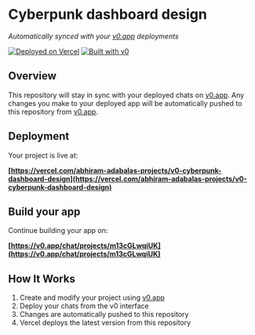 # Cyberpunk dashboard design

*Automatically synced with your [v0.app](https://v0.app) deployments*

[![Deployed on Vercel](https://img.shields.io/badge/Deployed%20on-Vercel-black?style=for-the-badge&logo=vercel)](https://vercel.com/abhiram-adabalas-projects/v0-cyberpunk-dashboard-design)
[![Built with v0](https://img.shields.io/badge/Built%20with-v0.app-black?style=for-the-badge)](https://v0.app/chat/projects/m13cGLwqiUK)

## Overview

This repository will stay in sync with your deployed chats on [v0.app](https://v0.app).
Any changes you make to your deployed app will be automatically pushed to this repository from [v0.app](https://v0.app).

## Deployment

Your project is live at:

**[https://vercel.com/abhiram-adabalas-projects/v0-cyberpunk-dashboard-design](https://vercel.com/abhiram-adabalas-projects/v0-cyberpunk-dashboard-design)**

## Build your app

Continue building your app on:

**[https://v0.app/chat/projects/m13cGLwqiUK](https://v0.app/chat/projects/m13cGLwqiUK)**

## How It Works

1. Create and modify your project using [v0.app](https://v0.app)
2. Deploy your chats from the v0 interface
3. Changes are automatically pushed to this repository
4. Vercel deploys the latest version from this repository